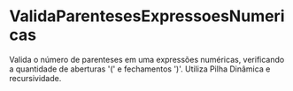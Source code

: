 # ValidaParentesesExpressoesNumericas
Valida o número de parenteses em uma expressões numéricas, verificando a quantidade de aberturas '(' e fechamentos ')'.  Utiliza Pilha Dinâmica e recursividade.
